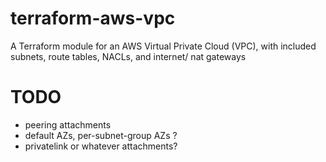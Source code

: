 # terraform-aws-vpc
A Terraform module for an AWS Virtual Private Cloud (VPC), with included subnets, route tables, NACLs, and internet/ nat gateways

# TODO
- peering attachments
- default AZs, per-subnet-group AZs ?
- privatelink or whatever attachments?
